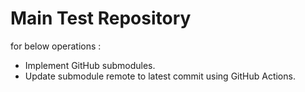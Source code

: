 # Main Test Repository
for below operations :
* Implement GitHub submodules.
* Update submodule remote to latest commit using GitHub Actions.
